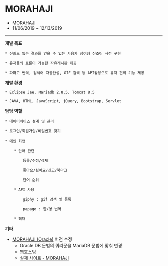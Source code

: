 # MORAHAJI
* MORAHAJI
* 11/06/2019 ~ 12/13/2019
----
**개발 목표**

    * 신뢰도 있는 결과를 얻을 수 있는 사용자 참여형 신조어 사전 구현

    * 유저들의 토론이 가능한 자유게시판 제공

    * 파파고 번역, 검색어 자동완성, GIF 검색 등 API활용으로 유저 편의 기능 제공

**개발 환경**

    * Eclipse Jee, Mariadb 2.8.5, Tomcat 8.5
    
    * JAVA, HTML, JavaScript, jQuery, Bootstrap, Servlet
    
**담당 역할**

    * 데이터베이스 설계 및 관리

    * 로그인/회원가입/비밀번호 찾기

    * 메인 화면

        * 단어 관련

            등록/수정/삭제

            좋아요/싫어요/신고/북마크

            단어 순위

        * API 사용

            giphy : gif 검색 및 등록

            papago : 한/영 번역

        * 헤더
        
**기타**
   * [MORAHAJI (Oracle)](https://github.com/JoyRapture/morahaji) 버전 수정
      * Oracle DB 문법의 쿼리문을 MariaDB 문법에 맞춰 변경
      * 웹호스팅
      * [실제 사이트 - MORAHAJI](http://joyrapture.cafe24.com/morahaji/)
